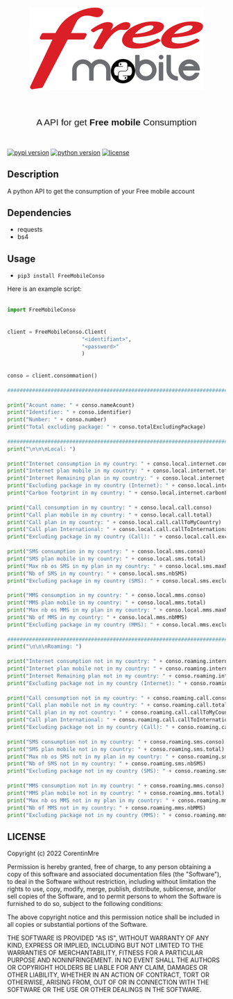 <br>
<p align="center"><img width="400" alt="Logo" src="https://raw.githubusercontent.com/CorentinMre/FreeMobileConso/main/images/logoV2.png"></a></p>

<br/>


<h2 style="font-family: sans-serif; font-weight: normal;" align="center">A API for get<strong> Free mobile </strong>Consumption</h2>


<br/>


[![pypi version](https://img.shields.io/pypi/v/FreeMobileConso.svg)](https://pypi.org/project/FreeMobileConso/)
[![python version](https://img.shields.io/pypi/pyversions/FreeMobileConso.svg)](https://pypi.org/project/FreeMobileConso/)
[![license](https://img.shields.io/pypi/l/FreeMobileConso.svg)](https://pypi.org/project/FreeMobileConso/)

## Description
A python API to get the consumption of your Free mobile account


## Dependencies

- requests
- bs4

## Usage


- `pip3 install FreeMobileConso`

Here is an example script:

```python

import FreeMobileConso


client = FreeMobileConso.Client(
                        "<identifiant>",
                        "<password>"
                        )


conso = client.consommation()

################################################################################

print("Acount name: " + conso.nameAcount)
print("Identifier: " + conso.identifier)
print("Number: " + conso.number)
print("Total excluding package: " + conso.totalExcludingPackage)

################################################################################
print("\n\n\nLocal: ")

print("Internet consumption in my country: " + conso.local.internet.conso)
print("Internet plan mobile in my country: " + conso.local.internet.total)
print("Internet Remaining plan in my country: " + conso.local.internet.remaining)
print("Excluding package in my country (Internet): " + conso.local.internet.excludingPackage)
print("Carbon footprint in my country: " + conso.local.internet.carbonFootprint)

print("Call consumption in my country: " + conso.local.call.conso)
print("Call plan mobile in my country: " + conso.local.call.total)
print("Call plan in my country: " + conso.local.call.callToMyCountry)
print("Call plan International: " + conso.local.call.callToInternational)
print("Excluding package in my country (Call): " + conso.local.call.excludingPackage)

print("SMS consumption in my country: " + conso.local.sms.conso)
print("SMS plan mobile in my country: " + conso.local.sms.total)
print("Max nb os SMS in my plan in my country: " + conso.local.sms.maxNbSMS)
print("Nb of SMS in my country: " + conso.local.sms.nbSMS)
print("Excluding package in my country (SMS): " + conso.local.sms.excludingPackage)

print("MMS consumption in my country: " + conso.local.mms.conso)
print("MMS plan mobile in my country: " + conso.local.mms.total)
print("Max nb os MMS in my plan in my country: " + conso.local.mms.maxNbMMS)
print("Nb of MMS in my country: " + conso.local.mms.nbMMS)
print("Excluding package in my country (MMS): " + conso.local.mms.excludingPackage)

################################################################################
print("\n\n\nRoaming: ")

print("Internet consumption not in my country: " + conso.roaming.internet.conso)
print("Internet plan mobile not in my country: " + conso.roaming.internet.total)
print("Internet Remaining plan not in my country: " + conso.roaming.internet.remaining)
print("Excluding package not in my country (Internet): " + conso.roaming.internet.excludingPackage)

print("Call consumption not in my country: " + conso.roaming.call.conso)
print("Call plan mobile not in my country: " + conso.roaming.call.total)
print("Call plan in my not country: " + conso.roaming.call.callToMyCountry)
print("Call plan International: " + conso.roaming.call.callToInternational)
print("Excluding package not in my country (Call): " + conso.roaming.call.excludingPackage)

print("SMS consumption not in my country: " + conso.roaming.sms.conso)
print("SMS plan mobile not in my country: " + conso.roaming.sms.total)
print("Max nb os SMS not in my plan in my country: " + conso.roaming.sms.maxNbSMS)
print("Nb of SMS not in my country: " + conso.roaming.sms.nbSMS)
print("Excluding package not in my country (SMS): " + conso.roaming.sms.excludingPackage)

print("MMS consumption not in my country: " + conso.roaming.mms.conso)
print("MMS plan mobile not in my country: " + conso.roaming.mms.total)
print("Max nb os MMS not in my plan in my country: " + conso.roaming.mms.maxNbMMS)
print("Nb of MMS not in my country: " + conso.roaming.mms.nbMMS)
print("Excluding package not in my country (MMS): " + conso.roaming.mms.excludingPackage)

```


## LICENSE

Copyright (c) 2022 CorentinMre

Permission is hereby granted, free of charge, to any person obtaining a copy
of this software and associated documentation files (the "Software"), to deal
in the Software without restriction, including without limitation the rights
to use, copy, modify, merge, publish, distribute, sublicense, and/or sell
copies of the Software, and to permit persons to whom the Software is
furnished to do so, subject to the following conditions:

The above copyright notice and this permission notice shall be included in all
copies or substantial portions of the Software.

THE SOFTWARE IS PROVIDED "AS IS", WITHOUT WARRANTY OF ANY KIND, EXPRESS OR
IMPLIED, INCLUDING BUT NOT LIMITED TO THE WARRANTIES OF MERCHANTABILITY,
FITNESS FOR A PARTICULAR PURPOSE AND NONINFRINGEMENT. IN NO EVENT SHALL THE
AUTHORS OR COPYRIGHT HOLDERS BE LIABLE FOR ANY CLAIM, DAMAGES OR OTHER
LIABILITY, WHETHER IN AN ACTION OF CONTRACT, TORT OR OTHERWISE, ARISING FROM,
OUT OF OR IN CONNECTION WITH THE SOFTWARE OR THE USE OR OTHER DEALINGS IN THE
SOFTWARE.
